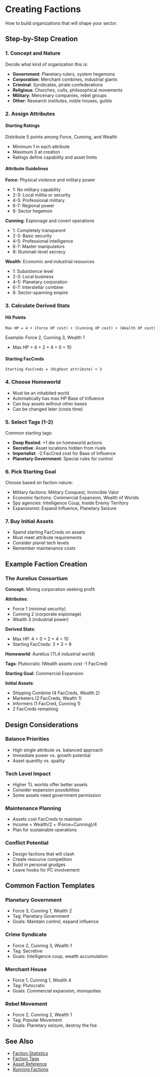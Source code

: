 # Creating Factions

How to build organizations that will shape your sector.

## Step-by-Step Creation

### 1. Concept and Nature
Decide what kind of organization this is:
- **Government**: Planetary rulers, system hegemons
- **Corporation**: Merchant combines, industrial giants
- **Criminal**: Syndicates, pirate confederations
- **Religious**: Churches, cults, philosophical movements
- **Military**: Mercenary companies, rebel groups
- **Other**: Research institutes, noble houses, guilds

### 2. Assign Attributes

#### Starting Ratings
Distribute 5 points among Force, Cunning, and Wealth
- Minimum 1 in each attribute
- Maximum 3 at creation
- Ratings define capability and asset limits

#### Attribute Guidelines
**Force**: Physical violence and military power
- 1: No military capability
- 2-3: Local militia or security
- 4-5: Professional military
- 6-7: Regional power
- 8: Sector hegemon

**Cunning**: Espionage and covert operations
- 1: Completely transparent
- 2-3: Basic security
- 4-5: Professional intelligence
- 6-7: Master manipulators
- 8: Illuminati-level secrecy

**Wealth**: Economic and industrial resources
- 1: Subsistence level
- 2-3: Local business
- 4-5: Planetary corporation
- 6-7: Interstellar combine
- 8: Sector-spanning empire

### 3. Calculate Derived Stats

#### Hit Points
```
Max HP = 4 + (Force XP cost) + (Cunning XP cost) + (Wealth XP cost)
```

Example: Force 2, Cunning 3, Wealth 1
- Max HP = 4 + 2 + 4 + 0 = 10

#### Starting FacCreds
```
Starting FacCreds = (Highest attribute) × 3
```

### 4. Choose Homeworld
- Must be an inhabited world
- Automatically has max HP Base of Influence
- Can buy assets without other bases
- Can be changed later (costs time)

### 5. Select Tags (1-2)

Common starting tags:
- **Deep Rooted**: +1 die on homeworld actions
- **Secretive**: Asset locations hidden from rivals
- **Imperialist**: -2 FacCred cost for Base of Influence
- **Planetary Government**: Special rules for control

### 6. Pick Starting Goal
Choose based on faction nature:
- Military factions: Military Conquest, Invincible Valor
- Economic factions: Commercial Expansion, Wealth of Worlds
- Spy agencies: Intelligence Coup, Inside Enemy Territory
- Expansionist: Expand Influence, Planetary Seizure

### 7. Buy Initial Assets
- Spend starting FacCreds on assets
- Must meet attribute requirements
- Consider planet tech levels
- Remember maintenance costs

## Example Faction Creation

### The Aurelius Consortium
**Concept**: Mining corporation seeking profit

**Attributes**:
- Force 1 (minimal security)
- Cunning 2 (corporate espionage)
- Wealth 3 (industrial power)

**Derived Stats**:
- Max HP: 4 + 0 + 2 + 4 = 10
- Starting FacCreds: 3 × 3 = 9

**Homeworld**: Aurelius (TL4 industrial world)

**Tags**: Plutocratic (Wealth assets cost -1 FacCred)

**Starting Goal**: Commercial Expansion

**Initial Assets**:
- Shipping Combine (4 FacCreds, Wealth 2)
- Marketers (2 FacCreds, Wealth 1)
- Informers (1 FacCred, Cunning 1)
- 2 FacCreds remaining

## Design Considerations

### Balance Priorities
- High single attribute vs. balanced approach
- Immediate power vs. growth potential
- Asset quantity vs. quality

### Tech Level Impact
- Higher TL worlds offer better assets
- Consider expansion possibilities
- Some assets need government permission

### Maintenance Planning
- Assets cost FacCreds to maintain
- Income = Wealth/2 + (Force+Cunning)/4
- Plan for sustainable operations

### Conflict Potential
- Design factions that will clash
- Create resource competition
- Build in personal grudges
- Leave hooks for PC involvement

## Common Faction Templates

### Planetary Government
- Force 3, Cunning 1, Wealth 2
- Tag: Planetary Government
- Goals: Maintain control, expand influence

### Crime Syndicate
- Force 2, Cunning 3, Wealth 1
- Tag: Secretive
- Goals: Intelligence coup, wealth accumulation

### Merchant House
- Force 1, Cunning 1, Wealth 4
- Tag: Plutocratic
- Goals: Commercial expansion, monopolies

### Rebel Movement
- Force 2, Cunning 2, Wealth 1
- Tag: Popular Movement
- Goals: Planetary seizure, destroy the foe

## See Also
- [Faction Statistics](faction-statistics.md)
- [Faction Tags](../tags/)
- [Asset Reference](../assets/)
- [Running Factions](faction-turns.md)